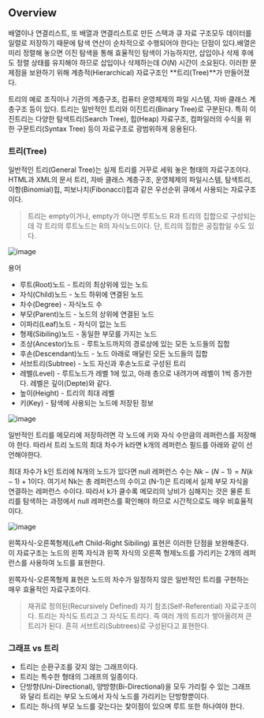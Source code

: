 ## Overview

배열이나 연결리스트, 또 배열과 연결리스트로 만든 스택과 큐 자료 구조모두 데이터를 일렬로 저장하기 때문에 탐색 연산이 순차적으로 수행되어야 한다는 단점이 있다.배열은 미리 정렬해 놓으면 이진 탐색을 통해 효율적인 탐색이 가능하지만, 삽입이나 삭제 후에도 정렬 상태를 유지해야 하므로 삽입이나 삭제하는데 $O(N)$ 시간이 소요된다. 이러한 문제점을 보완하기 위해 계층적(Hierarchical) 자료구조인 **트리(Tree)**가 만들어졌다.

트리의 예로 조직이나 기관의 계층구조, 컴퓨터 운영체제의 파일 시스템, 자바 클래스 계층구조 등이 있다. 트리는 일반적인 트리와 이진트리(Binary Tree)로 구분된다. 특히 이진트리는 다양한 탐색트리(Search Tree), 힙(Heap) 자료구조, 컴파일러의 수식을 위한 구문트리(Syntax Tree) 등이 자료구조로 광범위하게 응용된다.

### 트리(Tree)

일반적인 트리(General Tree)는 실제 트리를 거꾸로 세워 놓은 형태의 자료구조이다. HTML과 XML의 문서 트리, 자바 클래스 계층구조, 운영체제의 파일시스템, 탐색트리, 이항(Binomial)힙, 피보나치(Fibonacci)힙과 같은 우선순위 큐에서 사용되는 자료구조이다.

> 트리는 empty이거나, empty가 아니면 루트노드 R과 트리의 집합으로 구성되는데 각 트리의 루트노드는 R의 자식노드이다. 단, 트리의 집합은 공집합일 수도 있다.

![image](https://user-images.githubusercontent.com/66561524/212500330-d8bf3541-5e41-4b24-b126-29ff79c9090a.png)

용어

- 루트(Root)노드 - 트리의 최상위에 있는 노드
- 자식(Child)노드 - 노드 하위에 연결된 노드
- 차수(Degree) - 자식노드 수
- 부모(Parent)노드 - 노드의 상위에 연결된 노드
- 이파리(Leaf)노드 - 자식이 없는 노드
- 형제(Sibiling)노드 - 동일한 부모를 가지는 노드
- 조상(Ancestor)노드 - 루트노드까지의 경로상에 있는 모든 노드들의 집합
- 후손(Descendant)노드 - 노드 아래로 매달린 모든 노드들의 집합
- 서브트리(Subtree) - 노드 자신과 후손노드로 구성된 트리
- 레벨(Level) - 루트노드가 레벨 1에 있고, 아래 층으로 내려가며 레벨이 1씩 증가한다. 레벨은 깊이(Depte)와 같다.
- 높이(Height) - 트리의 최대 레벨
- 키(Key) - 탐색에 사용되는 노드에 저장된 정보

![image](https://user-images.githubusercontent.com/66561524/212500341-2adadefa-6789-48d8-b1ee-f66ffb8c7d5f.png)

일반적인 트리를 메모리에 저장하려면 각 노드에 키와 자식 수만큼의 레퍼런스를 저장해야 한다. 따라서 트리 노드의 최대 차수가 k라면 k개의 레퍼런스 필드를 아래와 같이 선언해야한다.

최대 차수가 k인 트리에 N개의 노드가 있다면 null 레퍼런스 수는 $Nk - (N - 1) = N(k-1) + 1$이다. 여기서 Nk는 총 레퍼런스의 수이고 (N-1)은 트리에서 실제 부모 자식을 연결하는 레퍼런스 수이다. 따라서 k가 클수록 메모리의 낭비가 심해지는 것은 물론 트리를 탐색하는 과정에서 null 레퍼런스를 확인해야 하므로 시간적으로도 매우 비효율적이다.

![image](https://user-images.githubusercontent.com/66561524/212500351-44ad0da8-d6ec-4233-86e5-1d7bece4ebb8.png)

왼쪽자식-오른쪽형제(Left Child-Right Sibiling) 표현은 이러한 단점을 보완해준다. 이 자료구조는 노드의 왼쪽 자식과 왼쪽 자식의 오른쪽 형제노드를 가리키는 2개의 레퍼런스를 사용하여 노드를 표현한다.

왼쪽자식-오른쪽형제 표현은 노드의 차수가 일정하지 않은 일반적인 트리를 구현하는 매우 효율적인 자료구조이다.

> 재귀로 정의된(Recursively Defined) 자기 참조(Self-Referential) 자료구조이다. 트리는 자식도 트리고 그 자식도 트리다. 즉 여러 개의 트리가 쌓아올려져 큰 트리가 된다. 흔히 서브트리(Subtrees)로 구성된다고 표현한다.
> 

### 그래프 vs 트리

- 트리는 순환구조를 갖지 않는 그래프이다.
- 트리는 특수한 형태의 그래프의 일종이다.
- 단방향(Uni-Directional), 양방향(Bi-Directional)을 모두 가리킬 수 있는 그래프와 달리 트리는 부모 노드에서 자식 노드를 가리키는 단방향뿐이다.
- 트리는 하나의 부모 노드를 갖는다는 찿이점이 있으며 루트 또한 하나여야 한다.

